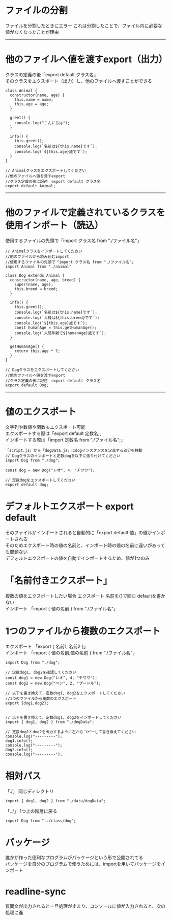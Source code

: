 # ファイルの分割  
ファイルを分割したときにエラー  これは分割したことで、ファイル内に必要な値がなくなったことが理由  
***
# 他のファイルへ値を渡すexport（出力）
クラスの定義の後「export default クラス名」  
そのクラスをエクスポート（出力）し、他のファイルへ渡すことができる  
```
class Animal {
  constructor(name, age) {
    this.name = name;
    this.age = age;
  }

  greet() {
    console.log("こんにちは");
  }

  info() {
    this.greet();
    console.log(`名前は${this.name}です`);
    console.log(`${this.age}歳です`);
  }
}

// Animalクラスをエクスポートしてください
//他のファイルへ値を渡すexport
//クラス定義の後に記述　export default クラス名
export default Animal;
```
***
# 他のファイルで定義されているクラスを使用インポート（読込） 
使用するファイルの先頭で「import クラス名 from "./ファイル名"」  
```
// Animalクラスをインポートしてください
//他のファイルから読み込むimport
//使用するファイルの先頭で「import クラス名 from "./ファイル名"」
import Animal from "./animal"

class Dog extends Animal {
  constructor(name, age, breed) {
    super(name, age);
    this.breed = breed;
  }

  info() {
    this.greet();
    console.log(`名前は${this.name}です`);
    console.log(`犬種は${this.breed}です`);
    console.log(`${this.age}歳です`);
    const humanAge = this.getHumanAge();
    console.log(`人間年齢で${humanAge}歳です`);
  }

  getHumanAge() {
    return this.age * 7;
  }
}

// Dogクラスをエクスポートしてください
//他のファイルへ値を渡すexport
//クラス定義の後に記述　export default クラス名
export default Dog;
```
***
# 値のエクスポート  
文字列や数値や関数もエクスポート可能  
エクスポートする際は「export default 定数名;」  
インポートする際は「import 定数名 from "./ファイル名";」  
```
「script.js」から「dogData.js」にdogインスタンスを定義する部分を移動
// Dogクラスのインポートと定数dogを以下に張り付けてください
import Dog from "./dog";

const dog = new Dog("レオ", 4, "チワワ");

// 定数dogをエクスポートしてください
export default dog;
```
# デフォルトエクスポート  export default  
そのファイルがインポートされると自動的に「export default 値」の値がインポートされる  
そのためエクスポート時の値の名前と、インポート時の値の名前に違いがあっても問題ない  
デフォルトエクスポートの値を自動でインポートするため、値が1つのみ

# 「名前付きエクスポート」  
複数の値をエクスポートしたい場合
エクスポート 名前を{}で囲む defaultを書かない  
インポート 「import { 値の名前 } from "./ファイル名"」  

# 1つのファイルから複数のエクスポート  
エクスポート 「export { 名前1, 名前2 }」  
インポート 「import { 値の名前,値の名前 } from "./ファイル名"」  
```
import Dog from "./dog";

// 定数dog1, dog2を確認してください
const dog1 = new Dog("レオ", 4, "チワワ");
const dog2 = new Dog("ベン", 2, "プードル");

// 以下を書き換えて、定数dog1, dog2をエクスポートしてください
//1つのファイルから複数のエクスポート
export {dog1,dog2};


// 以下を書き換えて、定数dog1, dog2をインポートしてください
import { dog1, dog2 } from "./dogData";

// 定数dog1とdog2を出力するように左からコピーして書き換えてください
console.log("---------");
dog1.info();
console.log("---------");
dog2.info();
console.log("---------");
```
# 相対パス  
「./」 同じディレクトリ  
```
import { dog1, dog2 } from "./data/dogData";
```
「../」 1つ上の階層に戻る  
```
import Dog from "../class/dog";
```
# パッケージ
誰かが作った便利なプログラムがパッケージという形で公開されてる  
パッケージを自分のプログラムで使うためには、importを用いてパッケージをインポート  
# readline-sync
質問文が出力されると一旦処理が止まり、コンソールに値が入力されると、次の処理に進

